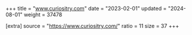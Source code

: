 +++
title = "www.curiositry.com"
date = "2023-02-01"
updated = "2024-08-01"
weight = 37478

[extra]
source = "https://www.curiositry.com/"
ratio = 11
size = 37
+++
